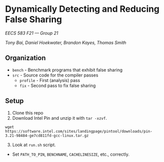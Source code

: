 # Dynamically Detecting and Reducing False Sharing
*EECS 583 F21 &mdash; Group 21*

*Tony Bai, Daniel Hoekwater, Brandon Kayes, Thomas Smith*

## Organization
- `bench` - Benchmark programs that exhibit false sharing
- `src`   - Source code for the compiler passes
  - `profile` - First (analysis) pass
  - `fix`     - Second pass to fix false sharing

## Setup
1. Clone this repo
2. Download Intel Pin and unzip it with `tar -xzvf`.
```
wget https://software.intel.com/sites/landingpage/pintool/downloads/pin-3.21-98484-ge7cd811fd-gcc-linux.tar.gz
```
3. Look at `run.sh` script. 
  - Set `PATH_TO_PIN`, `BENCHNAME`, `CACHELINESIZE`, etc., correctly.
